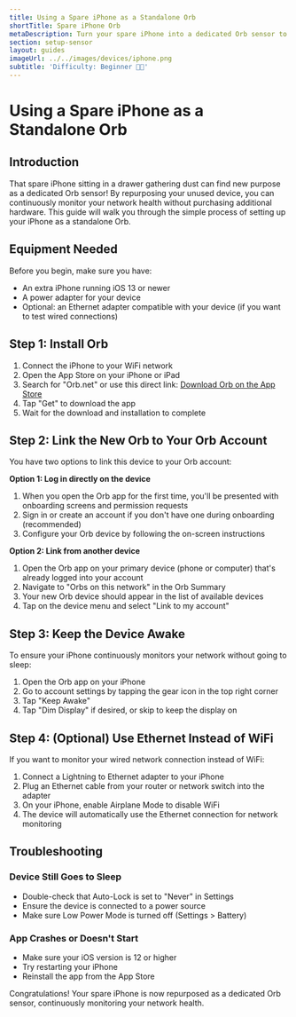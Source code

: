 ```yaml
---
title: Using a Spare iPhone as a Standalone Orb
shortTitle: Spare iPhone Orb
metaDescription: Turn your spare iPhone into a dedicated Orb sensor to continuously monitor your network without purchasing additional hardware.
section: setup-sensor
layout: guides
imageUrl: ../../images/devices/iphone.png
subtitle: 'Difficulty: Beginner 🧑‍💻'
---
```


# Using a Spare iPhone as a Standalone Orb

## Introduction

That spare iPhone sitting in a drawer gathering dust can find new purpose as a dedicated Orb sensor! By repurposing your unused device, you can continuously monitor your network health without purchasing additional hardware. This guide will walk you through the simple process of setting up your iPhone as a standalone Orb.

## Equipment Needed

Before you begin, make sure you have:

- An extra iPhone running iOS 13 or newer
- A power adapter for your device
- Optional: an Ethernet adapter compatible with your device (if you want to test wired connections)

## Step 1: Install Orb

1. Connect the iPhone to your WiFi network
2. Open the App Store on your iPhone or iPad
3. Search for "Orb.net" or use this direct link: [Download Orb on the App Store](https://apps.apple.com/us/app/orb-net/id6477840170)
4. Tap "Get" to download the app
5. Wait for the download and installation to complete

## Step 2: Link the New Orb to Your Orb Account

You have two options to link this device to your Orb account:

**Option 1: Log in directly on the device**

1. When you open the Orb app for the first time, you'll be presented with onboarding screens and permission requests
2. Sign in or create an account if you don't have one during onboarding (recommended)
3. Configure your Orb device by following the on-screen instructions

**Option 2: Link from another device**

1. Open the Orb app on your primary device (phone or computer) that's already logged into your account
2. Navigate to "Orbs on this network" in the Orb Summary
3. Your new Orb device should appear in the list of available devices
4. Tap on the device menu and select "Link to my account"

## Step 3: Keep the Device Awake

To ensure your iPhone continuously monitors your network without going to sleep:

1. Open the Orb app on your iPhone
2. Go to account settings by tapping the gear icon in the top right corner
3. Tap "Keep Awake"
4. Tap "Dim Display" if desired, or skip to keep the display on

## Step 4: (Optional) Use Ethernet Instead of WiFi

If you want to monitor your wired network connection instead of WiFi:

1. Connect a Lightning to Ethernet adapter to your iPhone
2. Plug an Ethernet cable from your router or network switch into the adapter
3. On your iPhone, enable Airplane Mode to disable WiFi
4. The device will automatically use the Ethernet connection for network monitoring

## Troubleshooting

### Device Still Goes to Sleep

- Double-check that Auto-Lock is set to "Never" in Settings
- Ensure the device is connected to a power source
- Make sure Low Power Mode is turned off (Settings > Battery)

### App Crashes or Doesn't Start

- Make sure your iOS version is 12 or higher
- Try restarting your iPhone
- Reinstall the app from the App Store

Congratulations! Your spare iPhone is now repurposed as a dedicated Orb sensor, continuously monitoring your network health.
